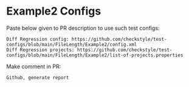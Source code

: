 # Example2 Configs
Paste below given to PR description to use such test configs:
```
Diff Regression config: https://github.com/checkstyle/test-configs/blob/main/FileLength/Example2/config.xml
Diff Regression projects: https://github.com/checkstyle/test-configs/blob/main/FileLength/Example2/list-of-projects.properties
```
Make comment in PR:
```
Github, generate report
```
